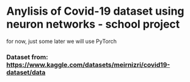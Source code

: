 # Anylisis of Covid-19 dataset using neuron networks - school project
for now, just some 
later we will use PyTorch

### Dataset from: https://www.kaggle.com/datasets/meirnizri/covid19-dataset/data